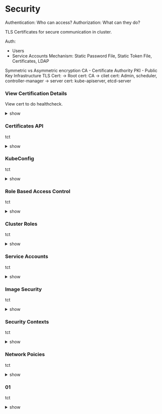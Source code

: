 # Security 

Authentication: Who can access?
Authorization: What can they do?

TLS Certificates for secure communication in cluster.

Auth:
- Users
- Service Accounts
Mechanism: Static Password File, Static Token File, Certificates, LDAP

Symmetric vs Asymmetric encryption
CA - Certificate Authority 
PKI - Public Key Infrastructure
TLS Cert: 
-> Root cert: CA 
-> cliet cert: Admin, scheduler, controller-manager 
-> server cert: kube-apiserver, etcd-server

### View Certification Details

View cert to do healthcheck.

<details><summary>show</summary>
<p>
  
```bash
cat /etc/kubernetes/manifests/kube-apiserver.yaml
openssl x509 -in /etc/kubernetes/pki/apiserver.crt -text -noout

kubectl logs etcd-master
docker ps -a
docker logs 87fc
```

</p>
</details>

### Certificates API

tct

<details><summary>show</summary>
<p>
  
```bash
k logs webapp-1
```

</p>
</details>

### KubeConfig

tct

<details><summary>show</summary>
<p>
  
```bash
k logs webapp-1
```

</p>
</details>

### Role Based Access Control

tct

<details><summary>show</summary>
<p>
  
```bash
k logs webapp-1
```

</p>
</details>

### Cluster Roles

tct

<details><summary>show</summary>
<p>
  
```bash
k logs webapp-1
```

</p>
</details>

### Service Accounts

tct

<details><summary>show</summary>
<p>
  
```bash
k logs webapp-1
```

</p>
</details>

### Image Security

tct

<details><summary>show</summary>
<p>
  
```bash
k logs webapp-1
```

</p>
</details>

### Security Contexts

tct

<details><summary>show</summary>
<p>
  
```bash
k logs webapp-1
```

</p>
</details>

### Network Poicies

tct

<details><summary>show</summary>
<p>
  
```bash
k logs webapp-1
```

</p>
</details>

### 01

tct

<details><summary>show</summary>
<p>
  
```bash
k logs webapp-1
```

</p>
</details>
